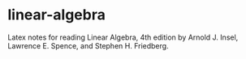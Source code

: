 # linear-algebra

Latex notes for reading Linear Algebra, 4th edition by Arnold J. Insel, Lawrence E. Spence, and Stephen H. Friedberg.

